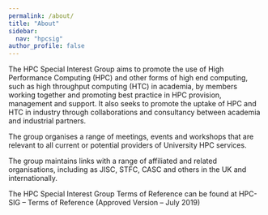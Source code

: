```yaml
---
permalink: /about/
title: "About"
sidebar:
  nav: "hpcsig"
author_profile: false
---
```


The HPC Special Interest Group aims to promote the use of High Performance Computing (HPC) and other forms of high end computing, such as high throughput computing (HTC) in academia, by members working together and promoting best practice in HPC provision, management and support. It also seeks to promote the uptake of HPC and HTC in industry through collaborations and consultancy between academia and industrial partners.

The group organises a range of meetings, events and workshops that are relevant to all current or potential providers of University HPC services.

The group maintains links with a range of affiliated and related organisations, including as JISC, STFC, CASC and others in the UK and internationally.

The HPC Special Interest Group Terms of Reference can be found at HPC-SIG – Terms of Reference (Approved Version – July 2019)
